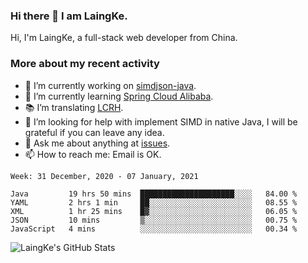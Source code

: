 ### Hi there 👋 I am LaingKe.

Hi, I'm LaingKe, a full-stack web developer from China.

### More about my recent activity

- 🔭 I’m currently working on [simdjson-java](https://github.com/laingke/simdjson-java).
- 🌱 I’m currently learning [Spring Cloud Alibaba](https://github.com/alibaba/spring-cloud-alibaba).
- :books: I’m translating [LCRH](https://github.com/LCTT/LCRH).
- 🤔 I’m looking for help with implement SIMD in native Java, I will be grateful if you can leave any idea.
- 💬 Ask me about anything at [issues](https://github.com/laingke/laingke/issues).
- 📫 How to reach me: Email is OK.

<!--START_SECTION:waka-->
```text
Week: 31 December, 2020 - 07 January, 2021

Java         19 hrs 50 mins  █████████████████████░░░░   84.00 % 
YAML         2 hrs 1 min     ██░░░░░░░░░░░░░░░░░░░░░░░   08.55 % 
XML          1 hr 25 mins    █▓░░░░░░░░░░░░░░░░░░░░░░░   06.05 % 
JSON         10 mins         ▒░░░░░░░░░░░░░░░░░░░░░░░░   00.75 % 
JavaScript   4 mins          ░░░░░░░░░░░░░░░░░░░░░░░░░   00.34 % 
```
<!--END_SECTION:waka-->

![LaingKe's GitHub Stats](https://github-readme-stats.vercel.app/api?username=laingke&show_icons=true&theme=nightowl&count_private=true)
